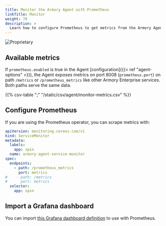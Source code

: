 ```yaml
---
title: Monitor the Armory Agent with Prometheus
linkTitle: Monitor
weight: 70
description: >
  Learn how to configure Prometheus to get metrics from the Armory Agent and display them in a Grafana dashboard.
---
```

![Proprietary](/images/proprietary.svg)

## Available metrics

If `prometheus.enabled` is true in the Agent [configuration]({{< ref "agent-options" >}}), the Agent exposes metrics on port 8008 (`prometheus.port`) on path `/metrics` or `/prometheus_metrics` like other Armory Enterprise services. Both paths serve the same data.

{{% csv-table ";" "/static/csv/agent/monitor-metrics.csv" %}}

## Configure Prometheus

If you are using the Prometheus operator, you can scrape metrics with:

```yaml
apiVersion: monitoring.coreos.com/v1
kind: ServiceMonitor
metadata:
  labels:
    app: spin
  name: armory-agent-service-monitor
spec:
  endpoints:
    - path: /prometheus_metrics
      port: metrics
#    - path: /metrics
#      port: metrics
  selector:
    app: spin
```

## Import a Grafana dashboard

You can import [this Grafana dashboard definition](https://armory.jfrog.io/artifactory/manifests/kubesvc/armory-agent-dashboard.json) to use with Prometheus.
